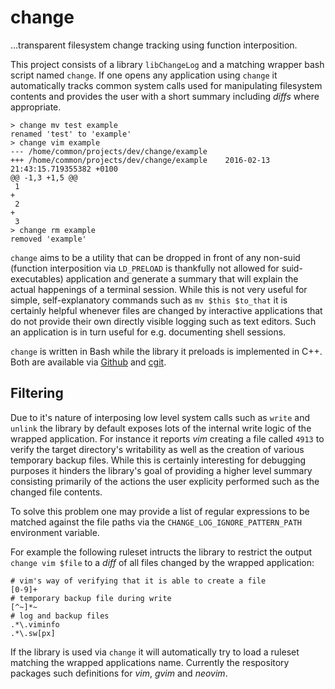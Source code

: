 # change

…transparent filesystem change tracking using function interposition.

This project consists of a library `libChangeLog` and a matching wrapper bash script named `change`. If one opens any application using `change` it automatically tracks common system calls used for manipulating filesystem contents and provides the user with a short summary including _diffs_ where appropriate.

	> change mv test example
	renamed 'test' to 'example'
	> change vim example
	--- /home/common/projects/dev/change/example
	+++ /home/common/projects/dev/change/example	2016-02-13 21:43:15.719355382 +0100
	@@ -1,3 +1,5 @@
	 1
	+
	 2
	+
	 3
	> change rm example
	removed 'example'

`change` aims to be a utility that can be dropped in front of any non-suid (function interposition via `LD_PRELOAD` is thankfully not allowed for suid-executables) application and generate a summary that will explain the actual happenings of a terminal session. While this is not very useful for simple, self-explanatory commands such as `mv $this $to_that` it is certainly helpful whenever files are changed by interactive applications that do not provide their own directly visible logging such as text editors. Such an application is in turn useful for e.g. documenting shell sessions.

`change` is written in Bash while the library it preloads is implemented in C++. Both are available via [Github] and [cgit].

## Filtering

Due to it's nature of interposing low level system calls such as `write` and `unlink` the library by default exposes lots of the internal write logic of the wrapped application. For instance it reports _vim_ creating a file called `4913` to verify the target directory's writability as well as the creation of various temporary backup files. While this is certainly interesting for debugging purposes it hinders the library's goal of providing a higher level summary consisting primarily of the actions the user explicity performed such as the changed file contents.

To solve this problem one may provide a list of regular expressions to be matched against the file paths via the `CHANGE_LOG_IGNORE_PATTERN_PATH` environment variable.

For example the following ruleset intructs the library to restrict the output `change vim $file` to a _diff_ of all files changed by the wrapped application:

	# vim's way of verifying that it is able to create a file
	[0-9]+
	# temporary backup file during write
	[^~]*~
	# log and backup files
	.*\.viminfo
	.*\.sw[px]

If the library is used via `change` it will automatically try to load a ruleset matching the wrapped applications name. Currently the respository packages such definitions for _vim_, _gvim_ and _neovim_.

[Github]: https://github.com/KnairdA/change/
[cgit]: http://code.kummerlaender.eu/change/
